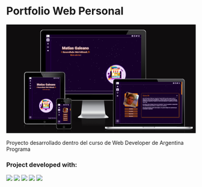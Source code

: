 # Portfolio Web Personal

<img src="https://raw.githubusercontent.com/MatiGaleano/Portfolio-Frontend/main/src/assets/images/projects/portfolio_01.png" width="600px" />

<p>Proyecto desarrollado dentro del curso de Web Developer de Argentina Programa</p>

### Project developed with:

<img src="https://img.icons8.com/color/344/angularjs.png" width="25px"/>

<img src="https://img.icons8.com/color/452/typescript.png" width="25px"/>

<img src="https://img.icons8.com/color/452/sass.png" width="25px"/>

<img src="https://brandlogos.net/wp-content/uploads/2021/09/bootstrap-logo.png" width="30px"/>

<img src="https://iconape.com/wp-content/files/pm/370894/svg/370894.svg" width="20px"/>
